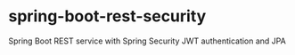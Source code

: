 # spring-boot-rest-security
Spring Boot REST service with Spring Security JWT authentication and JPA
